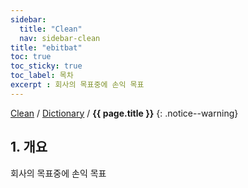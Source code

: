 ```yaml
---
sidebar:
  title: "Clean"
  nav: sidebar-clean
title: "ebitbat"
toc: true
toc_sticky: true
toc_label: 목차
excerpt : 회사의 목표중에 손익 목표
---
```

[Clean](/clean/) / [Dictionary](/clean/dictionary/) / **{{ page.title }}**
{: .notice--warning}


## 1. 개요

회사의 목표중에 손익 목표
